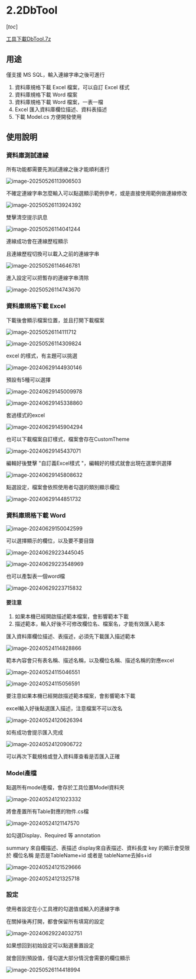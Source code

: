 # 2.2DbTool

 [_toc_]

[工具下載DbTool.7z](https://github.com/adaruru/DevTool/releases/download/2.2DbTool/DbTool.7z)

## 用途

僅支援 MS SQL，輸入連線字串之後可進行

1. 資料庫規格下載 Excel 檔案，可以自訂 Excel 樣式
2. 資料庫規格下載 Word 檔案
3. 資料庫規格下載 Word 檔案，一表一檔
4. Excel 匯入資料庫欄位描述、資料表描述
5. 下載 Model.cs 方便開發使用

## 使用說明

### 資料庫測試連線

所有功能都需要先測試連線之後才能順利進行

![image-20250526113906503](.attach/.readme/image-20250526113906503.png)

不確定連線字串怎麼輸入可以點選顯示範例參考，或是直接使用範例做連線修改

![image-20250526113924392](.attach/.readme/image-20250526113924392.png)

雙擊清空提示訊息

![image-20250526114041244](.attach/.readme/image-20250526114041244.png)

連線成功會在連線歷程顯示

且連線歷程切換可以載入之前的連線字串

![image-20250526114646781](.attach/.readme/image-20250526114646781.png)

進入設定可以把暫存的連線字串清除

![image-20250526114743670](.attach/.readme/image-20250526114743670.png)

### 資料庫規格下載 Excel

下載後會顯示檔案位置，並且打開下載檔案

![image-20250526114111712](.attach/.readme/image-20250526114111712.png)

![image-20250526114309824](.attach/.readme/image-20250526114309824.png)

excel 的樣式，有主題可以挑選

![image-20240629144930146](.attach/.readme/image-20240629144930146.png)

預設有5種可以選擇

![image-20240629145009978](.attach/.readme/image-20240629145009978.png)

![image-20240629145338860](.attach/.readme/image-20240629145338860.png)

套過樣式的excel

![image-20240629145904294](.attach/.readme/image-20240629145904294.png)

也可以下載檔案自訂樣式，檔案會存在CustomTheme

![image-20240629145437071](.attach/.readme/image-20240629145437071.png)

編輯好後雙擊 "自訂義Excel樣式 "，編輯好的樣式就會出現在選單供選擇

![image-20240629145808632](.attach/.readme/image-20240629145808632.png)

點選設定，檔案會依照使用者勾選的類別顯示欄位 

![image-20240629144851732](.attach/.readme/image-20240629144851732.png)



### 資料庫規格下載 Word

![image-20240629150042599](.attach/.readme/image-20240629150042599.png)

可以選擇顯示的欄位，以及要不要目錄

![image-20240629223445045](.attach/.readme/image-20240629223445045.png)

![image-20240629223548969](.attach/.readme/image-20240629223548969.png)

也可以產製表一個word檔

![image-20240629223715832](.attach/.readme/image-20240629223715832.png)

#### 要注意

1. 如果本機已經開啟描述範本檔案，會影響範本下載
2. 描述範本，輸入好後不可修改欄位名、檔案名，才能有效匯入範本

匯入資料庫欄位描述、表描述，必須先下載匯入描述範本

![image-20240524114828866](.attach/.readme/image-20240524114828866-171967194290215.png)

範本內容會只有表名稱、描述名稱，以及欄位名稱、描述名稱的對應excel

![image-20240524115046551](.attach/.readme/image-20240524115046551-171967194290213.png)

![image-20240524115056591](.attach/.readme/image-20240524115056591-171967194290214.png)

要注意如果本機已經開啟描述範本檔案，會影響範本下載

excel輸入好後點選匯入描述，注意檔案不可以改名

![image-20240524120626394](.attach/.readme/image-20240524120626394-171967194290212.png)

如有成功會提示匯入完成

![image-20240524120906722](.attach/.readme/image-20240524120906722-171967194290216.png)

可以再次下載規格或登入資料庫查看是否匯入正確

### Model產檔

點選所有model產檔，會存於工具位置Model資料夾

![image-20240524121023332](.attach/.readme/image-20240524121023332-171967194290319.png)

將會產置所有Table對應的物件.cs檔

![image-20240524121147570](.attach/.readme/image-20240524121147570-171967194290217.png)



如勾選Display、Required 等 annotation

summary 來自欄描述、表描述
display來自表描述、資料長度
key 的顯示會受限於 欄位名稱 是否是TableName+id 或者是 tableName去掉s+id 

![image-20240524121529666](.attach/.readme/image-20240524121529666-171967194290218.png)

![image-20240524121325718](.attach/.readme/image-20240524121325718-171967194290320.png)

### 設定

使用者設定在小工具裡的勾選值或輸入的連線字串

在關掉後再打開，都會保留所有填寫的設定

![image-20240629224032751](.attach/.readme/image-20240629224032751.png)

如果想回到初始設定可以點選重置設定

就會回到預設值，僅勾選大部分情況會需要的欄位顯示

![image-20250526114418994](.attach/.readme/image-20250526114418994.png)